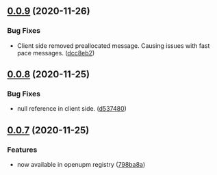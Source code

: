 ## [0.0.9](https://github.com/MirrorNG/IgnoranceNG/compare/v0.0.8...v0.0.9) (2020-11-26)


### Bug Fixes

* Client side removed preallocated message. Causing issues with fast pace messages. ([dcc8eb2](https://github.com/MirrorNG/IgnoranceNG/commit/dcc8eb2aac741831546b07e26f512e8effe1b63d))

## [0.0.8](https://github.com/MirrorNG/IgnoranceNG/compare/v0.0.7...v0.0.8) (2020-11-25)


### Bug Fixes

* null reference in client side. ([d537480](https://github.com/MirrorNG/IgnoranceNG/commit/d53748032b3b98ba674db53c95fffd66920d0e73))

## [0.0.7](https://github.com/MirrorNG/IgnoranceNG/compare/v0.0.6...v0.0.7) (2020-11-25)

### Features

* now available in openupm registry ([798ba8a](https://github.com/MirrorNG/IgnoranceNG/commit/798ba8ae8392f686ce2124bc629f5de4d21e5d53))
